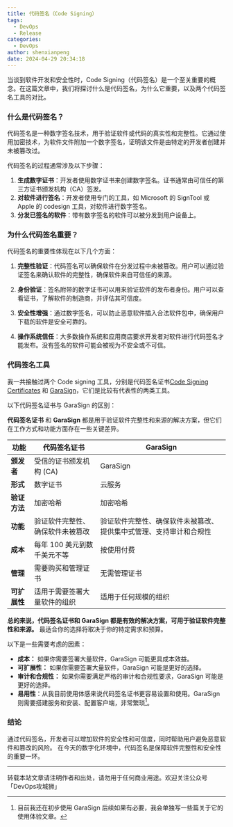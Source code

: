 ```yaml
---
title: 代码签名（Code Signing）
tags:
  - DevOps
  - Release
categories:
  - DevOps
author: shenxianpeng
date: 2024-04-29 20:34:18
---
```


当谈到软件开发和安全性时，Code Signing（代码签名）是一个至关重要的概念。在这篇文章中，我们将探讨什么是代码签名，为什么它重要，以及两个代码签名工具的对比。

### 什么是代码签名？

代码签名是一种数字签名技术，用于验证软件或代码的真实性和完整性。它通过使用加密技术，为软件文件附加一个数字签名，证明该文件是由特定的开发者创建并未被篡改过。

代码签名的过程通常涉及以下步骤：
1. **生成数字证书**：开发者使用数字证书来创建数字签名。证书通常由可信任的第三方证书颁发机构（CA）签发。
2. **对软件进行签名**：开发者使用专门的工具，如 Microsoft 的 SignTool 或 Apple 的 codesign 工具，对软件进行数字签名。
3. **分发已签名的软件**：带有数字签名的软件可以被分发到用户设备上。

### 为什么代码签名重要？

代码签名的重要性体现在以下几个方面：

1. **完整性验证**：代码签名可以确保软件在分发过程中未被篡改。用户可以通过验证签名来确认软件的完整性，确保软件来自可信任的来源。

2. **身份验证**：签名附带的数字证书可以用来验证软件的发布者身份。用户可以查看证书，了解软件的制造商，并评估其可信度。

3. **安全性增强**：通过数字签名，可以防止恶意软件插入合法软件包中，确保用户下载的软件是安全可靠的。

4. **操作系统信任**：大多数操作系统和应用商店要求开发者对软件进行代码签名才能发布。没有签名的软件可能会被视为不安全或不可信。

### 代码签名工具

我一共接触过两个 Code signing 工具，分别是代码签名证书[Code Signing Certificates](https://www.thawte.com/code-signing/) 和 [GaraSign](https://garantir.io/use-cases/code-signing/)，它们是比较有代表性的两类工具。

以下代码签名证书与 GaraSign 的区别：

**代码签名证书** 和 **GaraSign** 都是用于验证软件完整性和来源的解决方案，但它们在工作方式和功能方面存在一些关键差异。

| 功能 | 代码签名证书 | GaraSign |
|---|---|---|
| **颁发者** | 受信的证书颁发机构 (CA) | GaraSign |
| **形式** | 数字证书 | 云服务 |
| **验证方法** | 加密哈希 | 加密哈希 |
| **功能** | 验证软件完整性、确保软件未被篡改 | 验证软件完整性、确保软件未被篡改、提供集中式管理、支持审计和合规性 |
| **成本** | 每年 100 美元到数千美元不等 | 按使用付费 |
| **管理** | 需要购买和管理证书 | 无需管理证书 |
| **可扩展性** | 适用于需要签署大量软件的组织 | 适用于任何规模的组织 |

**总的来说，代码签名证书和 GaraSign 都是有效的解决方案，可用于验证软件完整性和来源。** 最适合你的选择将取决于你的特定需求和预算。

以下是一些需要考虑的因素：

* **成本：** 如果你需要签署大量软件，GaraSign 可能更具成本效益。
* **可扩展性：** 如果你需要签署大量软件，GaraSign 可能是更好的选择。
* **审计和合规性：** 如果你需要满足严格的审计和合规性要求，GaraSign 可能是更好的选择。
* **易用性**：从我目前使用体感来说代码签名证书更容易设置和使用。GaraSign 则需要搭建服务和安装、配置客户端，非常繁琐[^1]。

[^1]: 目前我还在初步使用 GaraSign 后续如果有必要，我会单独写一些篇关于它的使用体验文章。

### 结论

通过代码签名，开发者可以增加软件的安全性和可信度，同时帮助用户避免恶意软件和篡改的风险。
在今天的数字化环境中，代码签名是保障软件完整性和安全性的重要一环。

---

转载本站文章请注明作者和出处，请勿用于任何商业用途。欢迎关注公众号「DevOps攻城狮」

